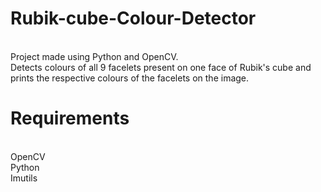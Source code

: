 # Rubik-cube-Colour-Detector
 <br/>Project made using Python and OpenCV.
 <br/>Detects colours of all 9 facelets present on one face of Rubik's cube and prints the respective colours of the facelets on the image.
# Requirements
 <br/> OpenCV
 <br/> Python
 <br/> Imutils
